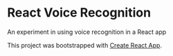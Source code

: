 # React Voice Recognition

An experiment in using voice recognition in a React app

This project was bootstrapped with [Create React App](https://github.com/facebook/create-react-app).